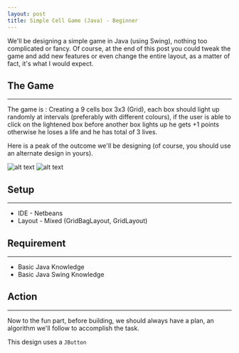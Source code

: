 ```yaml
---
layout: post
title: Simple Cell Game (Java) - Beginner
---
```


We'll be designing a simple game in Java (using Swing), nothing too complicated or fancy. Of course, at the end of this post you could tweak the game and add new features or even change the entire layout, as a matter of fact, it's what I would expect.

## The Game
---
The game is : Creating a 9 cells box 3x3 (Grid), each box should light up randomly at intervals (preferably with different colours), if the user is able to click on the lightened box before another box lights up he gets +1 points otherwise he loses a life and he has total of 3 lives.

Here is a peak of the outcome we'll be designing (of course, you should use an alternate design in yours).

![alt text](https://github.com/orobogenius/orobogenius.github.io/blob/master/images/Game1.png "In Action")
![alt text](https://github.com/orobogenius/orobogenius.github.io/blob/master/images/Game2.png "Game Over")

## Setup
---
* IDE - Netbeans
* Layout - Mixed (GridBagLayout, GridLayout)

## Requirement
---
* Basic Java Knowledge
* Basic Java Swing Knowledge

## Action
---
Now to the fun part, before building, we should always have a plan, an algorithm we'll follow to accomplish the task.

This design uses a <code class="highlighter-rouge">JButton</code>
